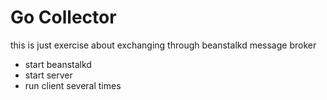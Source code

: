 # Go Collector

this is just exercise about exchanging through beanstalkd message broker

- start beanstalkd
- start server
- run client several times
